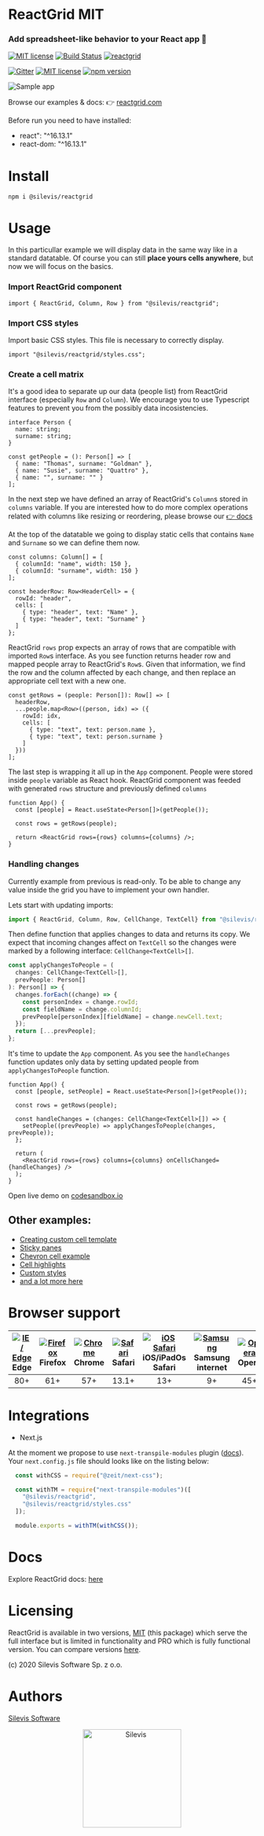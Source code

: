
# ReactGrid MIT

### Add spreadsheet-like behavior to your React app 🚀

[![MIT license](https://img.shields.io/badge/License-MIT-blue.svg)](https://github.com/silevis/reactgrid/blob/develop/LICENSE) 
[![Build Status](https://dev.azure.com/Silevis/ReactGrid/_apis/build/status/GitHub-MIT/Upgrade%20version%20and%20publish?branchName=master)](https://dev.azure.com/Silevis/ReactGrid/_build/latest?definitionId=17&branchName=master) 
[![reactgrid](https://img.shields.io/endpoint?url=https://dashboard.cypress.io/badge/simple/hwrqiy&style=flat&logo=cypress)](https://dashboard.cypress.io/projects/hwrqiy/runs)

[![Gitter](https://badges.gitter.im/silevis-reactgrid/community.svg)](https://gitter.im/silevis-reactgrid/community?utm_source=badge&utm_medium=badge&utm_campaign=pr-badge) 
[![MIT license](https://david-dm.org/silevis/reactgrid/dev-status.svg)](https://david-dm.org/silevis/reactgrid?type=dev)   [![npm version](https://badge.fury.io/js/%40silevis%2Freactgrid.svg)](https://badge.fury.io/js/%40silevis%2Freactgrid)

<img alt="Sample app" src="https://reactgrid.com/sample.gif"/>

Browse our examples & docs: 👉 [reactgrid.com](https://reactgrid.com/?utm_source=github&utm_medium=reactgridmit&utm_campaign=readme)

Before run you need to have installed:
- react": "^16.13.1"
- react-dom: "^16.13.1"

# Install

```shell
npm i @silevis/reactgrid
```

# Usage

In this particullar example we will display data in the same way like in a standard datatable.
Of course you can still **place yours cells anywhere**, but now we will focus on the basics.

### Import ReactGrid component

```tsx
import { ReactGrid, Column, Row } from "@silevis/reactgrid";
```

###  Import CSS styles

Import basic CSS styles. This file is necessary to correctly display.

```tsx
import "@silevis/reactgrid/styles.css";
```

### Create a cell matrix

It's a good idea to separate up our data (people list) from ReactGrid interface (especially `Row` and `Column`).
We encourage you to use Typescript features to prevent you from the possibly data incosistencies.  

```tsx
interface Person {
  name: string;
  surname: string;
}

const getPeople = (): Person[] => [
  { name: "Thomas", surname: "Goldman" },
  { name: "Susie", surname: "Quattro" },
  { name: "", surname: "" }
];
```
In the next step we have defined an array of ReactGrid's `Column`s stored in `columns` variable.
If you are interested how to do more complex operations related with columns like resizing or
reordering, please browse our [👉 docs](https://reactgrid.com/docs?utm_source=github&utm_medium=reactgriddocs&utm_campaign=docs) 

At the top of the datatable we going to display static cells that contains `Name` and `Surname` so we can define them now. 

```tsx
const columns: Column[] = [
  { columnId: "name", width: 150 },
  { columnId: "surname", width: 150 }
];

const headerRow: Row<HeaderCell> = {
  rowId: "header",
  cells: [
    { type: "header", text: "Name" },
    { type: "header", text: "Surname" }
  ]
};
```

ReactGrid `rows` prop expects an array of rows that are compatible with imported `Row`s interface.
As you see function returns header row and mapped people array to ReactGrid's `Row`s.
Given that information, we find the row and the column affected by each change,
and then replace an appropriate cell text with a new one.

```tsx
const getRows = (people: Person[]): Row[] => [
  headerRow,
  ...people.map<Row>((person, idx) => ({
    rowId: idx,
    cells: [
      { type: "text", text: person.name },
      { type: "text", text: person.surname }
    ]
  }))
];
```

The last step is wrapping it all up in the `App` component. People were stored inside `people` variable as React hook.
ReactGrid component was feeded with generated `rows` structure and previously defined `columns`

```tsx
function App() {
  const [people] = React.useState<Person[]>(getPeople());
  
  const rows = getRows(people);

  return <ReactGrid rows={rows} columns={columns} />;
}
```

### Handling changes

Currently example from previous is read-only.
To be able to change any value inside the grid you have to implement your own handler.

Lets start with updating imports:

```ts
import { ReactGrid, Column, Row, CellChange, TextCell} from "@silevis/reactgrid";
```

Then define function that applies changes to data and returns its copy.
We expect that incoming changes affect on `TextCell` so the changes were marked by a following interface: `CellChange<TextCell>[]`.

```ts
const applyChangesToPeople = (
  changes: CellChange<TextCell>[],
  prevPeople: Person[]
): Person[] => {
  changes.forEach((change) => {
    const personIndex = change.rowId;
    const fieldName = change.columnId;
    prevPeople[personIndex][fieldName] = change.newCell.text;
  });
  return [...prevPeople];
};
```

It's time to update the `App` component. As you see the `handleChanges` function updates only data by setting
updated people from `applyChangesToPeople` function.

```tsx
function App() {
  const [people, setPeople] = React.useState<Person[]>(getPeople());

  const rows = getRows(people);

  const handleChanges = (changes: CellChange<TextCell>[]) => {
    setPeople((prevPeople) => applyChangesToPeople(changes, prevPeople));
  };

  return (
    <ReactGrid rows={rows} columns={columns} onCellsChanged={handleChanges} />
  );
}
```

Open live demo on [codesandbox.io](https://codesandbox.io/s/reactgrid-handling-changes-crzfx?file=/src/index.tsx)

## Other examples:
* [Creating custom cell template](https://codesandbox.io/s/reactgrid-creating-new-cell-template-pdiux)
* [Sticky panes](https://codesandbox.io/s/reactgrid-sticky-panes-oikll)
* [Chevron cell example](https://codesandbox.io/s/reactgrid-group-cell-example-fh1di?file=/src/index.tsx)
* [Cell highlights](https://codesandbox.io/s/reactgrid-highlights-8o8gq)
* [Custom styles](https://codesandbox.io/s/reactgrid-custom-styling-buwuw)
* [and a lot more here](https://reactgrid.com/docs/3.1/2-implementing-core-features/?utm_source=github&utm_medium=reactgriddocs&utm_campaign=docs)

# Browser support

| [<img src="https://raw.githubusercontent.com/alrra/browser-logos/master/src/edge/edge_48x48.png" alt="IE / Edge"  />](http://godban.github.io/browsers-support-badges/) Edge | [<img src="https://raw.githubusercontent.com/alrra/browser-logos/master/src/firefox/firefox_48x48.png" alt="Firefox"  />](http://godban.github.io/browsers-support-badges/) Firefox | [<img src="https://raw.githubusercontent.com/alrra/browser-logos/master/src/chrome/chrome_48x48.png" alt="Chrome"  />](http://godban.github.io/browsers-support-badges/) Chrome | [<img src="https://raw.githubusercontent.com/alrra/browser-logos/master/src/safari/safari_48x48.png" alt="Safari" />](http://godban.github.io/browsers-support-badges/) Safari | [<img src="https://raw.githubusercontent.com/alrra/browser-logos/master/src/safari-ios/safari-ios_48x48.png" alt="iOS Safari" />](http://godban.github.io/browsers-support-badges/) iOS/iPadOs Safari | [<img src="https://raw.githubusercontent.com/alrra/browser-logos/master/src/samsung-internet/samsung-internet_48x48.png" alt="Samsung"/>](http://godban.github.io/browsers-support-badges/) Samsung internet | [<img src="https://raw.githubusercontent.com/alrra/browser-logos/master/src/opera/opera_48x48.png" alt="Opera" />](http://godban.github.io/browsers-support-badges/) Opera |
| :-: | :-: | :-: | :-: | :-: | :-: | :-:|
| 80+ | 61+ | 57+ | 13.1+ | 13+ | 9+ | 45+ |

# Integrations

  - Next.js

  At the moment we propose to use `next-transpile-modules` plugin ([docs](https://www.npmjs.com/package/next-transpile-modules#usage)).
  Your `next.config.js` file should looks like on the listing below:

  ```ts
    const withCSS = require("@zeit/next-css");

    const withTM = require("next-transpile-modules")([
      "@silevis/reactgrid",
      "@silevis/reactgrid/styles.css"
    ]);

    module.exports = withTM(withCSS());  
  ```

# Docs

Explore ReactGrid docs: [here](https://reactgrid.com/docs?utm_source=github&utm_medium=reactgriddocs&utm_campaign=docs)

# Licensing

ReactGrid is available in two versions, [MIT](https://github.com/silevis/reactgrid/blob/develop/LICENSE) (this package) which serve 
the full interface but is limited in functionality and PRO which is fully functional version. You can compare versions
[here](https://reactgrid.com/feature-comparison/?utm_source=github&utm_medium=reactgridfeatures&utm_campaign=licensing).

(c) 2020 Silevis Software Sp. z o.o.

# Authors

[Silevis Software](https://www.silevis.com/?utm_source=github&utm_medium=reactgrdigit&utm_campaign=github)

<p align="center">
  <a href="https://www.silevis.com/?utm_source=github&utm_medium=reactgrdigit&utm_campaign=github">
    <img alt="Silevis" src="https://media.licdn.com/dms/image/C4D0BAQGgkonm5f80mA/company-logo_200_200/0?e=2159024400&v=beta&t=l5Nw-CF55OIxVORSAXOw79DlgSiDakhnYLlkBOMj7s8" width="200" />
  </a>
</p>